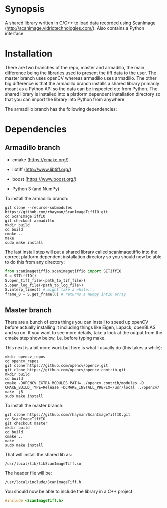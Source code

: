 Synopsis
========

A shared library written in C/C++ to load data recorded using ScanImage (http://scanimage.vidriotechnologies.com/). Also contains a Python interface.

Installation
============

There are two branches of the repo, master and armadillo, the main difference being the libraries used to present the tiff data to the user. The master branch uses openCV whereas armadillo uses armadillo. The other big difference is that the armadillo branch installs a shared library primarily meant as a Python API so the data can be inspected etc from Python. The shared library is installed into a platform dependent installation directory so that you can import the library into Python from anywhere.

The armadillo branch has the following dependencies:

Dependencies
============

Armadillo branch
-----------------

- cmake (https://cmake.org/)

- libtiff (http://www.libtiff.org/)

- boost (https://www.boost.org/)

- Python 3 (and NumPy)


To install the armadillo branch:

```
git clone --recurse-submodules https://github.com/rhayman/ScanImageTiffIO.git
cd ScanImageTiffIO
git checkout armadillo
mkdir build
cd build
cmake ..
make
sudo make install
```

The last install step will put a shared library called scanimagetiffio into the correct platform dependent installation directory so you should now be able to do this from any directory:

```python
from scanimagetiffio.scanimagetiffio import SITiffIO
S = SITiffIO()
S.open_tiff_file(<path_to_tif_file>)
S.open_log_file(<path_to_log_file>)
S.interp_times() # might take a while...
frame_0 = S.get_frame(0) # returns a numpy int16 array
```

Master branch
-------------

There are a bunch of extra things you can install to speed up openCV before actually installing it including
things like Eigen, Lapack, openBLAS and so on. If you want to see more details,
take a look at the output from the cmake step show below, i.e. before typing
make.

This next is a bit more work but here is what I usually do (this takes a while):

```
mkdir opencv_repos
cd opencv_repos
git clone https://github.com/opencv/opencv.git
git clone https://github.com/opencv/opencv_contrib.git
mkdir build
cd build
cmake -DOPENCV_EXTRA_MODULES_PATH=../opencv_contrib/modules -D CMAKE_BUILD_TYPE=Release -DCMAKE_INSTALL_PREFIX=/usr/local ../opencv/
make -j8
sudo make install
```

To install the master branch:

```
git clone https://github.com/rhayman/ScanImageTiffIO.git
cd ScanImageTiffIO
git checkout master
mkdir build
cd build
cmake ..
make
sudo make install
```

That will install the shared lib as:

`
/usr/local/lib/libScanImageTiff.so
`

The header file will be:

`
/usr/local/include/ScanImageTiff.h
`

You should now be able to include the library in a C++ project:

```c++
#include <ScanImageTiff.h>
```
